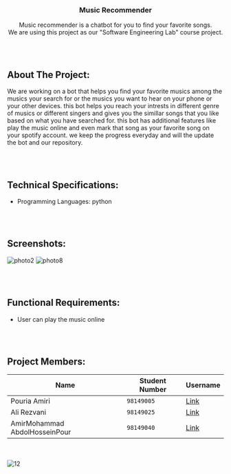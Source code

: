 <br />
<p align="center">
  
  <h3 align="center">Music Recommender</h3>

  <p align="center">
    Music recommender is a chatbot for you to find your favorite songs.
    <br />
    We are using this project as our "Software Engineering Lab" course project.

  
  
 
  
<br/><br/> 
## About The Project:
  
  We are working on a bot that helps you find your favorite musics among the musics your search for or the musics you want to hear on your phone or your other devices.
this bot helps you reach your intrests in different genre of musics or different singers and gives you the simillar songs that you like based on what you have searched for.
this bot has additional features like play the music online and even mark that song as your favorite song on your spotify account.
we keep the progress everyday and will the update the bot and our repository.

  
 <br/><br/> 
  ## Technical Specifications:  
- Programming Languages: python

  
  <br/><br/> 
 ## Screenshots:
  ![photo2](https://github.com/Puami/Music_Recommender/assets/132097813/cd0bc595-61d1-4b58-b302-02191ce42371)
  ![photo8](https://github.com/Puami/Music_Recommender/assets/132097813/927ce971-a04e-45e3-9022-279634e4691d)

  
  
<br/><br/>  
## Functional Requirements:  
- User can play the music online

  
  
<br/><br/>
## Project Members:  

Name | Student Number | Username
--- | --- | ---
Pouria Amiri | `98149005` | [Link](https://github.com/puami)
Ali Rezvani | `98149025` | [Link](https://github.com/iwaspolo)
AmirMohammad AbdolHosseinPour | `98149040` | [Link](https://github.com/0amirkhan0)


 <br/><br/>
 ![12](https://user-images.githubusercontent.com/100662817/235249150-6db0c2c4-5705-4ba6-b91a-e8d1aea14141.png)


